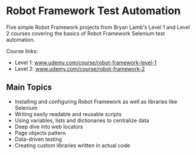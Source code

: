 # Robot Framework Test Automation
Five simple Robot Framework projects from Bryan Lamb's Level 1 and Level 2 courses covering the basics of Robot Framework Selenium test automation.

Course links:
-  Level 1: www.udemy.com/course/robot-framework-level-1
-  Level 2: www.udemy.com/course/robot-framework-2

## Main Topics
- Installing and configuring Robot Framework as well as libraries like Selenium
- Writing easily readable and reusable scripts
- Using variables, lists and dictionaries to centralize data
- Deep dive into web locators
- Page objects pattern
- Data-driven testing
- Creating custom libraries written in actual code
